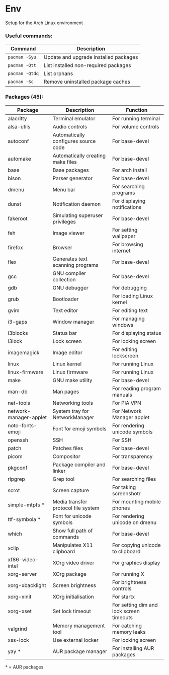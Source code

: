 # Env
Setup for the Arch Linux environment

### Useful commands:
| Command        | Description                           |
| -------------- | ------------------------------------- |
| `pacman -Syu`  | Update and upgrade installed packages |
| `pacman -Qtt`  | List installed non-required packages  |
| `pacman -Qtdq` | List orphans                          |
| `pacman -Sc`   | Remove uninstalled package caches     |

### Packages (45):
| Package                  | Description                          | Function                                 |
| ------------------------ | ------------------------------------ | ---------------------------------------- |
| alacritty                | Terminal emulator                    | For running terminal                     |
| alsa-utils               | Audio controls                       | For volume controls                      |
| autoconf                 | Automatically configures source code | For base-devel                           |
| automake                 | Automatically creating make files    | For base-devel                           |
| base                     | Base packages                        | For arch install                         |
| bison                    | Parser generator                     | For base-devel                           |
| dmenu                    | Menu bar                             | For searching programs                   |
| dunst                    | Notification daemon                  | For displaying notifications             |
| fakeroot                 | Simulating superuser privileges      | For base-devel                           |
| feh                      | Image viewer                         | For setting wallpaper                    |
| firefox                  | Browser                              | For browsing internet                    |
| flex                     | Generates text scanning programs     | For base-devel                           |
| gcc                      | GNU compiler collection              | For base-devel                           |
| gdb                      | GNU debugger                         | For debugging                            |
| grub                     | Bootloader                           | For loading Linux kernel                 |
| gvim                     | Text editor                          | For editing text                         |
| i3-gaps                  | Window manager                       | For managing windows                     |
| i3blocks                 | Status bar                           | For displaying status                    |
| i3lock                   | Lock screen                          | For locking screen                       |
| imagemagick              | Image editor                         | For editing lockscreen                   |
| linux                    | Linux kernel                         | For running Linux                        |
| linux-firmware           | Linux firmware                       | For running Linux                        |
| make                     | GNU make utility                     | For base-devel                           |
| man-db                   | Man pages                            | For reading program manuals              |
| net-tools                | Networking tools                     | For PIA VPN                              |
| network-manager-applet       | System tray for NetworkManager       | For Network Manager applet               |
| noto-fonts-emoji         | Font for emoji symbols               | For rendering unicode symbols            |
| openssh                  | SSH                                  | For SSH                                  |
| patch                    | Patches files                        | For base-devel                           |
| picom                    | Compositor                           | For transparency                         |
| pkgconf                  | Package compiler and linker          | For base-devel                           |
| ripgrep                  | Grep tool                            | For searching files                      |
| scrot                    | Screen capture                       | For taking screenshotr                   |
| simple-mtpfs *           | Media transfer protocol file system  | For mounting mobile phones               |
| ttf-symbola *            | Font for unicode symbols             | For rendering unicode on dmenu           |
| which                    | Show full path of commands           | For base-devel                           |
| xclip                    | Manipulates X11 clipboard            | For copying unicode to clipboard         |
| xf86-video-intel         | XOrg video driver                    | For graphics display                     |
| xorg-server              | XOrg package                         | For running X                            |
| xorg-xbacklight          | Screen brightness                    | For brightness controls                  |
| xorg-xinit               | XOrg initialisation                  | For startx                               |
| xorg-xset                | Set lock timeout                     | For setting dim and lock screen timeouts |
| valgrind                 | Memory management tool               | For catching memory leaks                |
| xss-lock                 | Use external locker                  | For locking screen                       |
| yay *                    | AUR package manager                  | For installing AUR packages              |

\* = AUR packages
